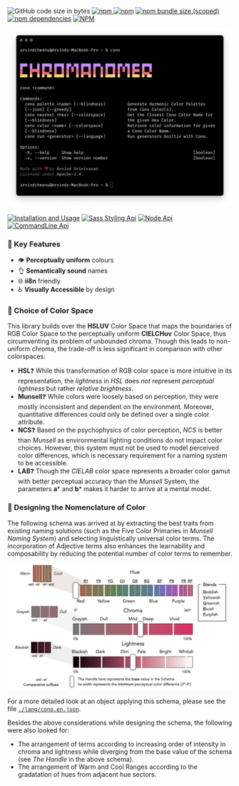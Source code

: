 <p>
   <img alt="GitHub code size in bytes" src="https://img.shields.io/github/languages/code-size/arvindcheenu/chromanomer?style=flat-square">
   <a href="https://www.npmjs.com/package/chromanomer"><img alt="npm" src="https://img.shields.io/npm/v/chromanomer?color=cc3534&style=flat-square">
   <a href="https://www.npmjs.com/package/chromanomer"><img alt="npm" src="https://img.shields.io/npm/dt/chromanomer?label=overall%20downloads&style=flat-square"></a>
   <a href="https://www.npmjs.com/package/chromanomer"><img alt="npm bundle size (scoped)" src="https://img.shields.io/bundlephobia/min/chromanomer?label=npm%20bundle%20size&style=flat-square"></a>
   <a href="https://www.npmjs.com/package/chromanomer"><img alt="npm dependencies" src="https://img.shields.io/static/v1?label=dependencies&message=0&color=brightgreen&style=flat-square"></a>
   <a href="https://www.npmjs.com/package/chromanomer"><img alt="NPM" src="https://img.shields.io/npm/l/chromanomer?style=flat-square"></a>
<br/>
</p>


![screenshot](https://raw.githubusercontent.com/arvindcheenu/Chromanomer/master/screenshots/no-command.png)


[![Installation and Usage](https://img.shields.io/badge/-Installation%20+%20usage-0144b7?style=for-the-badge&logo=PowerShell)](https://github.com/arvindcheenu/Chromanomer/blob/master/docs/INSTALL.md)
[![Sass Styling Api](https://img.shields.io/badge/-Sass%20Styles-73264d?style=for-the-badge&logo=sass)](https://github.com/arvindcheenu/Chromanomer/blob/master/docs/STYLE.md)
[![Node Api](https://img.shields.io/badge/-Node%20Api-435d0e?style=for-the-badge&logo=node.js)](https://github.com/arvindcheenu/Chromanomer/blob/master/docs/API.md)
[![CommandLine Api](https://img.shields.io/badge/-CommandLine%20Api-1a1a1a?style=for-the-badge&logo=GNU%20Bash)](https://github.com/arvindcheenu/Chromanomer/blob/master/docs/CLI.md)
 
### 🔑 Key Features

* 👁️ **Perceptually uniform** colours
* 👌 **Semantically sound** names
* 🌐 **ii8n** friendly 
* ♿ **Visually Accessible** by design

### 🤔 Choice of Color Space

This library builds over the **HSLUV** Color Space that maps the boundaries of RGB Color Space to the perceptually uniform **CIELCHuv** Color Space, thus circumventing its problem of unbounded chroma. Though this leads to non-uniform chroma, the trade-off is less significant in comparison with other colorspaces: 
* **HSL**❓  While this transformation of RGB color space is more intuitive in its representation, the *lightness* in *HSL* does *not* represent *perceptual lightness* but rather *relative brightness*.
* **Munsell**❓ While colors were loosely based on perception, they were mostly inconsistent and dependent on the environment. Moreover, quantitative differences could only be defined over a single color attribute.
* **NCS**❓ Based on the psychophysics of color perception, *NCS* is better than *Munsell* as environmental lighting conditions do not impact color choices. However, this system must not be used to model perceived color differences, which is necessary requirement for a naming system to be accessible.
* **LAB**❓ Though the *CIELAB* color space represents a broader color gamut with better perceptual accuracy than the *Munsell* System, the parameters **a*** and **b*** makes it harder to arrive at a mental model.

### 🎨 Designing the Nomenclature of Color

The following schema was arrived at by extracting the best traits from existing naming solutions (such as the Five Color Primaries in *Munsell Naming System*) and selecting linguistically universal color terms. The incorporation of Adjective terms also enhances the learnability and composability by reducing the potential number of color terms to remember.

![Color Schema Visual Representation](https://raw.githubusercontent.com/arvindcheenu/Chromanomer/master/paper/schematic.jpeg)

For a more detailed look at an object applying this schema, please see the file [`./lang/cono.en.json`](./lang/cono.en.json).

Besides the above considerations while designing the schema, the following were also looked for:
* The arrangement of terms according to increasing order of intensity in chroma and lightness while diverging from the base value of the schema (see *The Handle* in the above schema).
* The arrangement of Warm and Cool Ranges according to the gradatation of hues from adjacent hue sectors.
